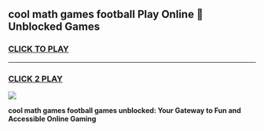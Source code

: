 
## cool math games football Play Online 👋 Unblocked Games
<h3>
<a href="https://news.freeplayer.one?title=cool_math_games_football&ref=17CMG">CLICK TO PLAY</a></h3>
<hr>

<h3>
<a href="https://news.freeplayer.one?title=cool_math_games_football&ref=17CMG">CLICK 2 PLAY</a>
  
</h3>

<a href="https://news.freeplayer.one?title=cool_math_games_football&ref=17CMG/"><img src="https://clearcache.store/games.png"></a>


**cool math games football games unblocked: Your Gateway to Fun and Accessible Online Gaming**
